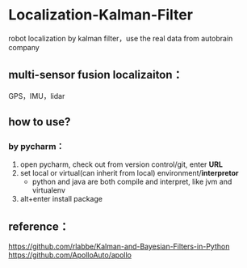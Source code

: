 # Localization-Kalman-Filter
robot localization by kalman filter，use the real data from autobrain company

## multi-sensor fusion localizaiton：
GPS，IMU，lidar

## how to use?
### by pycharm：
1. open pycharm, check out from version control/git, enter **URL**
2. set local or virtual(can inherit from local) environment/**interpretor**
    - python and java are both compile and interpret, like jvm and virtualenv
3. alt+enter install package

## reference：
https://github.com/rlabbe/Kalman-and-Bayesian-Filters-in-Python<br>
https://github.com/ApolloAuto/apollo
